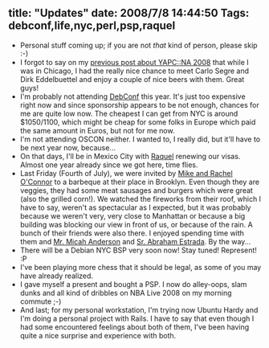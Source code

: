 title: "Updates"
date: 2008/7/8 14:44:50
Tags: debconf,life,nyc,perl,psp,raquel
---
<ul>
	<li>Personal stuff coming up; if you are not <em>that</em> kind of person, please skip :-)</li>
	<li>I forgot to say on my <a href="http://log.damog.net/2008/06/yapcna-2008.html">previous post about YAPC::NA 2008</a> that while I was in Chicago, I had the really nice chance to meet Carlo Segre and Dirk Eddelbuettel and enjoy a couple of nice beers with them. Great guys!</li>
	<li>I'm probably not attending <a href="http://debconf8.debconf.org/">DebConf</a> this year. It's just too expensive right now and since sponsorship appears to be not enough, chances for me are quite low now. The cheapest I can get from NYC is around $1050/1100, which might be cheap for some folks in Europe which paid the same amount in Euros, but not for me now.</li>
	<li>I'm not attending OSCON neither. I wanted to, I really did, but it'll have to be next year now, because...</li>
	<li>On that days, I'll be in Mexico City with <a href="http://maggit.com.mx/">Raquel</a> renewing our visas. Almost one year already since we got here, time flies.</li>
	<li>Last Friday (Fourth of July), we were invited by <a href="http://vireo.org/">Mike and Rachel O'Connor</a> to a barbeque at their place in Brooklyn. Even though they are veggies, they had some meat sausages and burgers which were great (also the grilled corn!). We watched the fireworks from their roof, which I have to say, weren't as spectacular as I expected, but it was probably because we weren't very, very close to Manhattan or because a big building was blocking our view in front of us, or because of the rain. A bunch of their friends were also there. I enjoyed spending time with them and <a href="http://riseup.net/">Mr. Micah Anderson</a> and <a href="http://teporocho.net/">Sr. Abraham Estrada</a>. By the way...</li>
	<li>There will be a Debian NYC BSP very soon now! Stay tuned! Represent! :P</li>
	<li>I've been playing more chess that it should be legal, as some of you may have already realized.</li>
	<li>I gave myself a present and bought a PSP. I now do alley-oops, slam dunks and all kind of dribbles on NBA Live 2008 on my morning commute ;-)</li>
	<li>And last; for my personal workstation, I'm trying now Ubuntu Hardy and I'm doing a personal project with Rails. I have to say that even though I had some encountered feelings about both of them, I've been having quite a nice surprise and experience with both.</li>
</ul>